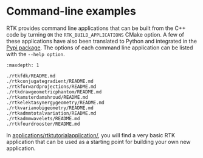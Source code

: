 # Command-line examples

RTK provides command line applications that can be built from the C++ code by turning `ON` the `RTK_BUILD_APPLICATIONS` CMake option. A few of these applications have also been translated to Python and integrated in the [Pypi package](https://pypi.org/project/itk-rtk/). The options of each command line application can be listed with the `--help option`.

```{toctree}
:maxdepth: 1

./rtkfdk/README.md
./rtkconjugategradient/README.md
./rtkforwardprojections/README.md
./rtkdrawgeometricphantom/README.md
./rtkamsterdamshroud/README.md
./rtkelektasynergygeometry/README.md
./rtkvarianobigeometry/README.md
./rtkadmmtotalvariation/README.md
./rtkadmmwavelets/README.md
./rtkfourdrooster/README.md
```

In [applications/rtktutorialapplication/](https://github.com/RTKConsortium/RTK/blob/master/applications/rtktutorialapplication), you will find a very basic RTK application that can be used as a starting point for building your own new application.
